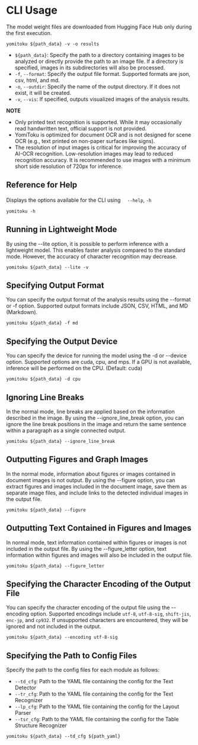# CLI Usage

The model weight files are downloaded from Hugging Face Hub only during the first execution.

```
yomitoku ${path_data} -v -o results
```

- `${path_data}`: Specify the path to a directory containing images to be analyzed or directly provide the path to an image file. If a directory is specified, images in its subdirectories will also be processed.
- `-f`, `--format`: Specify the output file format. Supported formats are json, csv, html, and md.
- `-o`, `--outdir`: Specify the name of the output directory. If it does not exist, it will be created.
- `-v`, `--vis`: If specified, outputs visualized images of the analysis results.

**NOTE**

- Only printed text recognition is supported. While it may occasionally read handwritten text, official support is not provided.
- YomiToku is optimized for document OCR and is not designed for scene OCR (e.g., text printed on non-paper surfaces like signs).
- The resolution of input images is critical for improving the accuracy of AI-OCR recognition. Low-resolution images may lead to reduced recognition accuracy. It is recommended to use images with a minimum short side resolution of 720px for inference.

## Reference for Help

Displays the options available for the CLI using 　`--help`, `-h`

```
yomitoku -h
```

## Running in Lightweight Mode

By using the --lite option, it is possible to perform inference with a lightweight model. This enables faster analysis compared to the standard mode. However, the accuracy of character recognition may decrease.

```
yomitoku ${path_data} --lite -v
```

## Specifying Output Format

You can specify the output format of the analysis results using the --format or -f option. Supported output formats include JSON, CSV, HTML, and MD (Markdown).

```
yomitoku ${path_data} -f md
```

## Specifying the Output Device

You can specify the device for running the model using the -d or --device option. Supported options are cuda, cpu, and mps. If a GPU is not available, inference will be performed on the CPU. (Default: cuda)

```
yomitoku ${path_data} -d cpu
```

## Ignoring Line Breaks

In the normal mode, line breaks are applied based on the information described in the image. By using the --ignore_line_break option, you can ignore the line break positions in the image and return the same sentence within a paragraph as a single connected output.

```
yomitoku ${path_data} --ignore_line_break
```

## Outputting Figures and Graph Images

In the normal mode, information about figures or images contained in document images is not output. By using the --figure option, you can extract figures and images included in the document image, save them as separate image files, and include links to the detected individual images in the output file.

```
yomitoku ${path_data} --figure
```

## Outputting Text Contained in Figures and Images

In normal mode, text information contained within figures or images is not included in the output file. By using the --figure_letter option, text information within figures and images will also be included in the output file.

```
yomitoku ${path_data} --figure_letter
```

## Specifying the Character Encoding of the Output File

You can specify the character encoding of the output file using the --encoding option. Supported encodings include `utf-8`, `utf-8-sig`, `shift-jis`, `enc-jp`, and `cp932`. If unsupported characters are encountered, they will be ignored and not included in the output.

```
yomitoku ${path_data} --encoding utf-8-sig
```

## Specifying the Path to Config Files

Specify the path to the config files for each module as follows:

- `--td_cfg`: Path to the YAML file containing the config for the Text Detector
- `--tr_cfg`: Path to the YAML file containing the config for the Text Recognizer
- `--lp_cfg`: Path to the YAML file containing the config for the Layout Parser
- `--tsr_cfg`: Path to the YAML file containing the config for the Table Structure Recognizer

```
yomitoku ${path_data} --td_cfg ${path_yaml}
```
